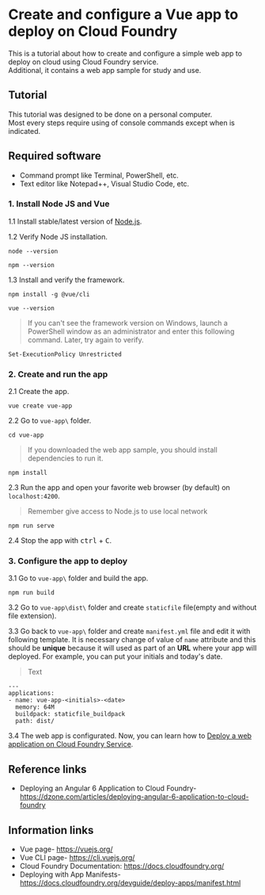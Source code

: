 # Create and configure a Vue app to deploy on Cloud Foundry
This is a tutorial about how to create and configure a simple web app to deploy on cloud using Cloud Foundry service.<br>
Additional, it contains a web app sample for study and use.

## Tutorial
This tutorial was designed to be done on a personal computer. <br> 
Most every steps require using of console commands except when is indicated.

## Required software
* Command prompt like Terminal, PowerShell, etc.
* Text editor like Notepad++, Visual Studio Code, etc.

### 1. Install Node JS and Vue
1.1 Install stable/latest version of [Node.js](https://nodejs.org/en/).

1.2 Verify Node JS installation.
```
node --version
```
```
npm --version
```

1.3 Install and verify the framework.
```
npm install -g @vue/cli
```
```
vue --version
```

> If you can't see the framework version on Windows, launch a PowerShell window as an administrator and enter this following command. Later, try again to verify.
```
Set-ExecutionPolicy Unrestricted
```

### 2. Create and run the app
2.1 Create the app.
```
vue create vue-app
```

2.2 Go to `vue-app\` folder.
```
cd vue-app
```

> If you downloaded the web app sample, you should install dependencies to run it.
```
npm install
```

2.3 Run the app and open your favorite web browser (by default) on `localhost:4200`.
> Remember give access to Node.js to use local network 
```
npm run serve
```

2.4 Stop the app with <kbd>ctrl</kbd> + <kbd>C</kbd>.

### 3. Configure the app to deploy
3.1 Go to `vue-app\` folder and build the app.
```
npm run build
```

3.2  Go to `vue-app\dist\` folder and create `staticfile` file(empty and without file extension).

3.3 Go back to `vue-app\` folder and create `manifest.yml` file and edit it with following template. It is necessary change of value of `name` attribute and this should be **unique** because it will used as part of an **URL** where your app will deployed. For example, you can put your initials and today's date.
> Text 
```
---
applications:
- name: vue-app-<initials>-<date>
  memory: 64M
  buildpack: staticfile_buildpack
  path: dist/
```

3.4 The web app is configurated. Now, you can learn how to [Deploy a web application on Cloud Foundry Service](https://github.com/afforeroc/deploy-on-cloudfoundry).

## Reference links
* Deploying an Angular 6 Application to Cloud Foundry- https://dzone.com/articles/deploying-angular-6-application-to-cloud-foundry

## Information links
* Vue page- https://vuejs.org/
* Vue CLI page- https://cli.vuejs.org/
* Cloud Foundry Documentation: https://docs.cloudfoundry.org/ 
* Deploying with App Manifests- https://docs.cloudfoundry.org/devguide/deploy-apps/manifest.html
